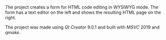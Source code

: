 The project creates a form for HTML code editing in WYSIWYG mode.
The form has a text editor on the left and shows the resulting HTML page on the right.

The project was made using _Qt Creator_ 9.0.1 and built with _MSVC_ 2019 and _qmake_.
